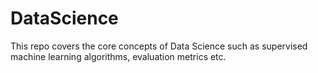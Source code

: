# DataScience
This repo covers the core concepts of Data Science such as supervised machine learning algorithms, evaluation metrics etc.
